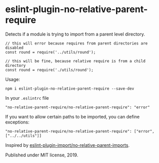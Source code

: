 # eslint-plugin-no-relative-parent-require

Detects if a module is trying to import from a parent level directory.

```
// this will error because requires from parent directories are disabled
const round = require('../utils/round'); 
```

```
// this will be fine, because relative require is from a child directory
const round = require('./utils/round'); 
```

Usage:

```
npm i eslint-plugin-no-relative-parent-require --save-dev
```

In your `.eslintrc` file

```
"no-relative-parent-require/no-relative-parent-require": "error"
```

If you want to allow certain paths to be imported, you can define exceptions:

```
"no-relative-parent-require/no-relative-parent-require": ["error", ["../../utils"]]
```

Inspired by [eslint-plugin-import/no-relative-parent-imports](https://github.com/benmosher/eslint-plugin-import/blob/master/docs/rules/no-relative-parent-imports.md).

Published under MIT license, 2019.
